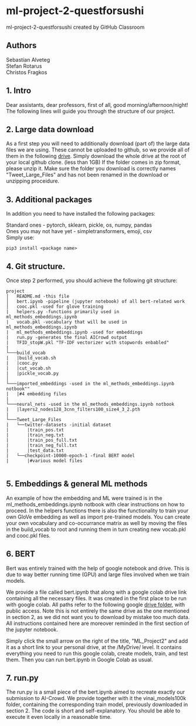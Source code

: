 # ml-project-2-questforsushi
ml-project-2-questforsushi created by GitHub Classroom

## Authors 
Sebastian Alveteg\
Stefan Rotarus\
Christos Fragkos

## 1. Intro 
Dear assistants, dear professors, first of all, good morning/afternoon/night!\
The following lines will guide you through the structure of our project.

## 2. Large data download
As a first step you will need to additionally download (part of) the large data files we are using. These cannot be uploaded to github, so we provide all of them in the following [drive](https://drive.google.com/drive/folders/1XtMsccaqu5as0yxiJCjPQdlqS3ap5kph). Simply download the whole drive at the root of your local github clone. (less than 1GB) 
If the folder comes in zip format, please unzip it. 
Make sure the folder you download is correctly names "Tweet_Large_Files" and has not been renamed in the download or unzipping proceidure. 


## 3. Additional packages 
In addition you need to have installed the following packages: 

Standard ones - pytorch, sklearn, pickle, os, numpy, pandas\
Ones you may not have yet - simpletransformers, emoji, csv\
Simply use: 
```
pip3 install <package name> 
```

## 4. Git structure. 
Once step 2 performed, you should achieve the following git structure:  
```
project
│   README.md -this file 
│   bert.ipynb -pipeline (jupyter notebook) of all bert-related work 
│   cooc.pkl -used for glove training
|   helpers.py -functions primarily used in ml_methods_embeddings.ipynb
|   vocab.pkl -vocabulary that will be used in ml_methods_embeddings.ipynb
|   ml_methods_embeddings.ipynb -used for embeddings
|   run.py -generates the final AICrowd output 
|   TFID_stopW.pkl "TF-IDF vectorizer with stopwords enbabled"
|
└───build_vocab
|   |build_vocab.sh
|   |cooc.py
|   |cut_vocab.sh
|   |pickle_vocab.py
│   
└───imported_embeddings -used in the ml_methods_embeddings.ipynb notbook""
|   |#4 embedding files
|
└───neural_nets -used in the ml_methods_embeddings.ipynb notbook
|   |layers2_nodes128_3cnn_filters100_size4_3_2.pth
|
└───Tweet_Large_Files
|   └──twitter-datasets -initial dataset 
|       |train_pos.txt
|       |train_neg.txt
|       |train_pos_full.txt
|       |train_neg_full.txt
|       |test_data.txt
|   └──checkpoint-10000-epoch-1 -final BERT model
|       |#various model files 
 
```

## 5. Embeddings & general ML methods 
An example of how the embedding and ML were trained is in the ml_methods_embeddings.ipynb notbook with clear instructions on how to proceed. In the helpers functions there is also the functionality to train your own GloVe embedding as well as import pre-trained models. You can create your own vocabulary and co-occurrance matrix as well by moving the files in the build_vocab to root and running them in turn creating new vocab.pkl and cooc.pkl files.

## 6. BERT

Bert was entirely trained with the help of google notebook and drive. 
This is due to way better running time (GPU) and large files involved when we train models.  

We provide a file called bert.ipynb that along with a google colab drive link containing all the necessary files. 
It was created in the first place to be run with google colab. 
All paths refer to the following google [drive folder](https://drive.google.com/drive/folders/11-iqSDHChz9ihD_9gY5L3SKspiwuwyil?usp=sharing), with public access. Note this is not entirely the same drive as the one mentioned in section 2, as we did not want you to download by mistake too much data. 
All instructions contained here are moreover reminded in the first section of the jupyter notebook. 

Simply click the small arrow on the right of the title, "ML_Project2" and add it as a short link to your personal drive, at the /MyDrive/ level. 
It contains everything you need to run this google colab, create models, train, and test them. Then you can run bert.ipynb in Google Colab as usual.

## 7. run.py

The run.py is a small piece of the bert.ipynb aimed to recreate exactly our submission to AI-Crowd. 
We provide together with it the vinai_models100k folder, containing the corresponding train model, previously downloaded in section 2. The code is short and self-explanatory. 
You should be able to execute it even locally in a reasonable time. 


